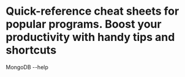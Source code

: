 # Quick-reference cheat sheets for popular programs. Boost your productivity with handy tips and shortcuts

MongoDB --help 
